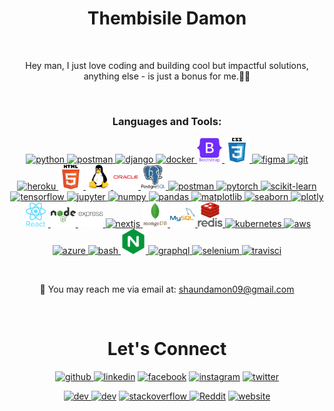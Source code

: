<h1 align="center"> Thembisile Damon</h1>

<br>
<p align="center"> Hey man, I just love coding and building cool but impactful solutions, anything else - is just a bonus for me.🚀✨</p>

<!-- <div id="badges">
  <a href="your-linkedin-URL">
    <img src="https://img.shields.io/badge/LinkedIn-blue?style=for-the-badge&logo=linkedin&logoColor=white" alt="LinkedIn Badge"/>
  </a>
  <a href="your-youtube-URL">
    <img src="https://img.shields.io/badge/YouTube-red?style=for-the-badge&logo=youtube&logoColor=white" alt="Youtube Badge"/>
  </a>
  <a href="your-twitter-URL">
    <img src="https://img.shields.io/badge/Twitter-blue?style=for-the-badge&logo=twitter&logoColor=white" alt="Twitter Badge"/>
  </a>
</div> -->

<br>
<h3 align="center">Languages and Tools:</h3>

<p align="center">
  <a href="https://www.python.org" target="_blank">
    <img
      src="https://www.vectorlogo.zone/logos/python/python-icon.svg"
      alt="python"
      width="40"
      height="40"
    />
  </a>
  <a href="https://cloud.google.com" target="_blank">
    <img
      src="https://www.vectorlogo.zone/logos/google_cloud/google_cloud-icon.svg"
      alt="postman"
      width="40"
      height="40"
    />
  </a>


  <a href="https://www.djangoproject.com" target="_blank">
    <img
      src="https://www.vectorlogo.zone/logos/djangoproject/djangoproject-icon.svg"
      alt="django"
      width="40"
      height="40"
    />
  </a>
  <a href="https://www.docker.com" target="_blank">
    <img
      src="https://www.vectorlogo.zone/logos/docker/docker-icon.svg"
      alt="docker"
      width="40"
      height="40"
    />
  </a>

  <a href="https://getbootstrap.com" target="_blank">
    <img
      src="https://raw.githubusercontent.com/devicons/devicon/master/icons/bootstrap/bootstrap-plain-wordmark.svg"
      alt="bootstrap"
      width="40"
      height="40"
    />
  </a>
  <a href="https://www.w3schools.com/css/" target="_blank">
    <img
      src="https://raw.githubusercontent.com/devicons/devicon/master/icons/css3/css3-original-wordmark.svg"
      alt="css3"
      width="40"
      height="40"
    />
  </a>
  <a href="https://www.figma.com/" target="_blank">
    <img
      src="https://www.vectorlogo.zone/logos/figma/figma-icon.svg"
      alt="figma"
      width="40"
      height="40"
    />
  </a>
  <a href="https://git-scm.com/" target="_blank">
    <img
      src="https://www.vectorlogo.zone/logos/git-scm/git-scm-icon.svg"
      alt="git"
      width="40"
      height="40"
    />
  </a>
  <a href="https://heroku.com" target="_blank">
    <img
      src="https://www.vectorlogo.zone/logos/heroku/heroku-icon.svg"
      alt="heroku"
      width="40"
      height="40"
    />
  </a>
  <a href="https://www.w3.org/html/" target="_blank">
    <img
      src="https://raw.githubusercontent.com/devicons/devicon/master/icons/html5/html5-original-wordmark.svg"
      alt="html5"
      width="40"
      height="40"
    />
  </a>
  <a href="https://www.linux.org/" target="_blank">
    <img
      src="https://raw.githubusercontent.com/devicons/devicon/master/icons/linux/linux-original.svg"
      alt="linux"
      width="40"
      height="40"
    />
  </a>
  <a href="https://www.oracle.com/" target="_blank">
    <img
      src="https://raw.githubusercontent.com/devicons/devicon/master/icons/oracle/oracle-original.svg"
      alt="oracle"
      width="40"
      height="40"
    />
  </a>
  <a href="https://www.postgresql.org" target="_blank">
    <img
      src="https://raw.githubusercontent.com/devicons/devicon/master/icons/postgresql/postgresql-original-wordmark.svg"
      alt="postgresql"
      width="40"
      height="40"
    />
  </a>
  <a href="https://postman.com" target="_blank">
    <img
      src="https://www.vectorlogo.zone/logos/getpostman/getpostman-icon.svg"
      alt="postman"
      width="40"
      height="40"
    />
  </a>
    <!-- Data Science Tools -->
  <a href="https://pytorch.org" target="_blank">
    <img
      src="https://www.vectorlogo.zone/logos/pytorch/pytorch-icon.svg"
      alt="pytorch"
      width="40"
      height="40"
    />
  </a>
  <a href="https://scikit-learn.org/" target="_blank">
    <img
      src="https://upload.wikimedia.org/wikipedia/commons/0/05/Scikit_learn_logo_small.svg"
      alt="scikit-learn"
      width="40"
      height="40"
    />
  </a>
  <a href="https://www.tensorflow.org" target="_blank">
    <img
      src="https://www.vectorlogo.zone/logos/tensorflow/tensorflow-icon.svg"
      alt="tensorflow"
      width="40"
      height="40"
    />
  </a>
  <a href="https://jupyter.org" target="_blank">
    <img
      src="https://www.vectorlogo.zone/logos/jupyter/jupyter-icon.svg"
      alt="jupyter"
      width="40"
      height="40"
    />
  </a>
  <a href="https://numpy.org/" target="_blank">
    <img
      src="https://www.vectorlogo.zone/logos/numpy/numpy-icon.svg"
      alt="numpy"
      width="40"
      height="40"
    />
  </a>
  <a href="https://pandas.pydata.org/" target="_blank">
    <img
      src="https://upload.wikimedia.org/wikipedia/commons/e/ed/Pandas_logo.svg"
      alt="pandas"
      width="40"
      height="40"
    />
  </a>
  <a href="https://matplotlib.org/" target="_blank">
    <img
      src="https://upload.wikimedia.org/wikipedia/commons/8/84/Matplotlib_icon.svg"
      alt="matplotlib"
      width="40"
      height="40"
    />
  </a>
  <a href="https://seaborn.pydata.org/" target="_blank">
    <img
      src="https://seaborn.pydata.org/_images/logo-mark-lightbg.svg"
      alt="seaborn"
      width="40"
      height="40"
    />
  </a>
  <a href="https://plotly.com/" target="_blank">
    <img
      src="https://images.plot.ly/logo/new-branding/plotly-logomark.png"
      alt="plotly"
      width="40"
      height="40"
    />
  </a>

  <!-- Software Development Tools -->
  <a href="https://reactjs.org/" target="_blank">
    <img
      src="https://raw.githubusercontent.com/devicons/devicon/master/icons/react/react-original-wordmark.svg"
      alt="react"
      width="40"
      height="40"
    />
  </a>
  <a href="https://nodejs.org" target="_blank">
    <img
      src="https://raw.githubusercontent.com/devicons/devicon/master/icons/nodejs/nodejs-original-wordmark.svg"
      alt="nodejs"
      width="40"
      height="40"
    />
  </a>
  <a href="https://expressjs.com" target="_blank">
    <img
      src="https://raw.githubusercontent.com/devicons/devicon/master/icons/express/express-original-wordmark.svg"
      alt="express"
      width="40"
      height="40"
    />
  </a>
  <a href="https://nextjs.org/" target="_blank">
    <img
      src="https://cdn.worldvectorlogo.com/logos/next-js.svg"
      alt="nextjs"
      width="40"
      height="40"
    />
  </a>

  <a href="https://www.mongodb.com/" target="_blank">
    <img
      src="https://raw.githubusercontent.com/devicons/devicon/master/icons/mongodb/mongodb-original-wordmark.svg"
      alt="mongodb"
      width="40"
      height="40"
    />
  </a>
  <a href="https://www.mysql.com/" target="_blank">
    <img
      src="https://raw.githubusercontent.com/devicons/devicon/master/icons/mysql/mysql-original-wordmark.svg"
      alt="mysql"
      width="40"
      height="40"
    />
  </a>
  <a href="https://redis.io" target="_blank">
    <img
      src="https://raw.githubusercontent.com/devicons/devicon/master/icons/redis/redis-original-wordmark.svg"
      alt="redis"
      width="40"
      height="40"
    />
  </a>
  <a href="https://kubernetes.io" target="_blank">
    <img
      src="https://www.vectorlogo.zone/logos/kubernetes/kubernetes-icon.svg"
      alt="kubernetes"
      width="40"
      height="40"
    />
  </a>
  <a href="https://aws.amazon.com" target="_blank">
    <img
      src="https://www.vectorlogo.zone/logos/amazon_aws/amazon_aws-icon.svg"
      alt="aws"
      width="40"
      height="40"
    />
  </a>
  <a href="https://azure.microsoft.com/en-in/" target="_blank">
    <img
      src="https://www.vectorlogo.zone/logos/microsoft_azure/microsoft_azure-icon.svg"
      alt="azure"
      width="40"
      height="40"
    />
  </a>

  <a href="https://www.gnu.org/software/bash/" target="_blank">
    <img
      src="https://www.vectorlogo.zone/logos/gnu_bash/gnu_bash-icon.svg"
      alt="bash"
      width="40"
      height="40"
    />
  </a>
  <a href="https://www.nginx.com" target="_blank">
    <img
      src="https://raw.githubusercontent.com/devicons/devicon/master/icons/nginx/nginx-original.svg"
      alt="nginx"
      width="40"
      height="40"
    />
  </a>

  <a href="https://graphql.org" target="_blank">
    <img
      src="https://www.vectorlogo.zone/logos/graphql/graphql-icon.svg"
      alt="graphql"
      width="40"
      height="40"
    />
  </a>
  <a href="https://www.selenium.dev" target="_blank">
    <img
      src="https://upload.wikimedia.org/wikipedia/commons/d/d5/Selenium_Logo.png"
      alt="selenium"
      width="40"
      height="40"
    />
  </a>
  <a href="https://travis-ci.org" target="_blank">
    <img
      src="https://www.vectorlogo.zone/logos/travis-ci/travis-ci-icon.svg"
      alt="travisci"
      width="40"
      height="40"
    />
  </a>
</p>
<br>

<p align="center">📧 You may reach me via email at: <a href="mailto:shaundamon09@gmail.com">shaundamon09@gmail.com</a></p>

<br>

<h1 align="center"> Let's Connect</h1>

<p align="center"> 
 <a href="https://github.com/thembisile"> <img src='https://cdn.jsdelivr.net/npm/simple-icons@3.0.1/icons/github.svg' alt='github' height='40'> </a> 
 <a href="https://www.linkedin.com/in/thembisile-d-98b7b3109"> <img src='https://cdn.jsdelivr.net/npm/simple-icons@3.0.1/icons/linkedin.svg' alt='linkedin' height='40'></a> 
 <a href="https://www.facebook.com/seandamon6"><img src='https://cdn.jsdelivr.net/npm/simple-icons@3.0.1/icons/facebook.svg' alt='facebook' height='40'></a>
 <a href="https://www.instagram.com/damon_shaun"><img src='https://cdn.jsdelivr.net/npm/simple-icons@3.0.1/icons/instagram.svg' alt='instagram' height='40'></a>
 <a href="https://twitter.com/sean_greg11"> <img src='https://cdn.jsdelivr.net/npm/simple-icons@3.0.1/icons/twitter.svg' alt='twitter' height='40'> </a>
</p>

<p align="center"> 
 <a href="https://dev.to/thembisile"> <img src='https://cdn.jsdelivr.net/npm/simple-icons@3.0.1/icons/dev-dot-to.svg' alt='dev' height='40'> </a>
 <a href="https://hashnode.com/@damonts"> <img src='https://cdn.jsdelivr.net/npm/simple-icons@3.0.1/icons/hashnode.svg' alt='dev' height='40'></a>
 <a href="https://stackoverflow.com/users/13959067/shaun-damon"> <img src='https://cdn.jsdelivr.net/npm/simple-icons@3.0.1/icons/stackoverflow.svg' alt='stackoverflow' height='40'> </a> 
 <a href="https://www.reddit.com/user/Double_Economist_462"><img src='https://cdn.jsdelivr.net/npm/simple-icons@3.0.1/icons/reddit.svg' alt='Reddit' height='40'></a>
 <a href="http://www.damonts.co.za"><img src='https://cdn.jsdelivr.net/npm/simple-icons@3.0.1/icons/icloud.svg' alt='website' height='40'></a>
</p>






